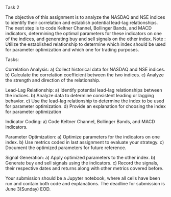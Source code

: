 Task 2

The objective of this assignment is to analyze the NASDAQ and NSE indices to identify their correlation and establish potential lead-lag relationships. The next step is to code Keltner Channel, Bollinger Bands, and MACD indicators, determining the optimal parameters for these indicators on one of the indices, and generating buy and sell signals on the other index. 
Note : Utilize the established relationship to determine which index should be used for parameter optimization and which one for trading purposes.

Tasks:

Correlation Analysis:
a) Collect historical data for NASDAQ and NSE indices.
b) Calculate the correlation coefficient between the two indices.
c) Analyze the strength and direction of the relationship.

Lead-Lag Relationship:
a) Identify potential lead-lag relationships between the indices.
b) Analyze data to determine consistent leading or lagging behavior.
c) Use the lead-lag relationship to determine the index to be used for parameter optimization.
d) Provide an explanation for choosing the index for parameter optimization

Indicator Coding:
a) Code Keltner Channel, Bollinger Bands, and MACD indicators.

Parameter Optimization:
a) Optimize parameters for the indicators on one index.
b) Use metrics coded in last assignment to evaluate your strategy.
c) Document the optimized parameters for future reference.

Signal Generation:
a) Apply optimized parameters to the other index.
b) Generate buy and sell signals using the indicators.
c) Record the signals, their respective dates and returns along with other metrics covered before.

Your submission should be a Jupyter notebook, where all cells have been run and contain both code and explanations. The deadline for submission is June 3(Sunday) EOD.
